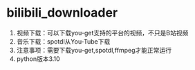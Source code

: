 # bilibili_downloader
1. 视频下载：可以下载you-get支持的平台的视频，不只是B站视频
2. 音乐下载：spotdl从You-Tube下载
3. 注意事项：需要下载you-get,spotdl,ffmpeg才能正常运行
4. python版本3.10
